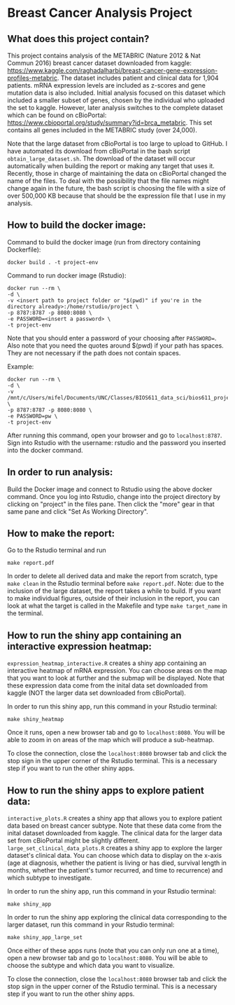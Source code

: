 # Breast Cancer Analysis Project

## What does this project contain?
This project contains analysis of the METABRIC (Nature 2012 & Nat Commun 2016) breast cancer dataset downloaded from kaggle: https://www.kaggle.com/raghadalharbi/breast-cancer-gene-expression-profiles-metabric. The dataset includes patient and clinical data for 1,904 patients. mRNA expression levels are included as z-scores and gene mutation data is also included. Initial analysis focused on this dataset which included a smaller subset of genes, chosen by the individual who uploaded the set to kaggle. However, later analysis switches to the complete dataset which can be found on cBioPortal: https://www.cbioportal.org/study/summary?id=brca_metabric. This set contains all genes included in the METABRIC study (over 24,000). 

Note that the large dataset from cBioPortal is too large to upload to GitHub. I have automated its download from cBioPortal in the bash script ```obtain_large_dataset.sh```. The download of the dataset will occur automatically when building the report or making any target that uses it. Recently, those in charge of maintaining the data on cBioPortal changed the name of the files. To deal with the possibility that the file names might change again in the future, the bash script is choosing the file with a size of over 500,000 KB because that should be the expression file that I use in my analysis.

## How to build the docker image:
Command to build the docker image (run from directory containing Dockerfile):

```
docker build . -t project-env
```

Command to run docker image (Rstudio):

```
docker run --rm \
-d \
-v <insert path to project folder or "$(pwd)" if you're in the directory already>:/home/rstudio/project \
-p 8787:8787 -p 8080:8080 \
-e PASSWORD=<insert a password> \
-t project-env
```

Note that you should enter a password of your choosing after ```PASSWORD=```.
Also note that you need the quotes around $(pwd) if your path has spaces. They are not necessary if the path does not contain spaces. 

Example:

```
docker run --rm \
-d \
-v /mnt/c/Users/mifel/Documents/UNC/Classes/BIOS611_data_sci/bios611_project:/home/rstudio/project \
-p 8787:8787 -p 8080:8080 \
-e PASSWORD=pw \
-t project-env
```

After running this command, open your browser and go to ```localhost:8787```. Sign into Rstudio with the username: rstudio and the password you inserted into the docker command.
## In order to run analysis:
Build the Docker image and connect to Rstudio using the above docker command. Once you log into Rstudio, change into the project directory by clicking on "project" in the files pane. Then click the "more" gear in that same pane and click "Set As Working Directory".

## How to make the report:
Go to the Rstudio terminal and run

```
make report.pdf
```

In order to delete all derived data and make the report from scratch, type ``` make clean ``` in the Rstudio terminal before ``` make report.pdf ```. Note: due to the inclusion of the large dataset, the report takes a while to build. If you want to make individual figures, outside of their inclusion in the report, you can look at what the target is called in the Makefile and type ``` make target_name ``` in the terminal.

## How to run the shiny app containing an interactive expression heatmap:
```expression_heatmap_interactive.R``` creates a shiny app containing an interactive heatmap of mRNA expression. You can choose areas on the map that you want to look at further and the submap will be displayed. Note that these expression data come from the inital data set downloaded from kaggle (NOT the larger data set downloaded from cBioPortal).

In order to run this shiny app, run this command in your Rstudio terminal:

```
make shiny_heatmap
``` 

Once it runs, open a new browser tab and go to ```localhost:8080```. You will be able to zoom in on areas of the map which will produce a sub-heatmap.

To close the connection, close the ```localhost:8080``` browser tab and click the stop sign in the upper corner of the Rstudio terminal. This is a necessary step if you want to run the other shiny apps.

## How to run the shiny apps to explore patient data:
```interactive_plots.R``` creates a shiny app that allows you to explore patient data based on breast cancer subtype. Note that these data come from the inital dataset downloaded from kaggle. The clinical data for the larger data set from cBioPortal might be slightly different. ```large_set_clinical_data_plots.R``` creates a shiny app to explore the larger dataset's clinical data. You can choose which data to display on the x-axis (age at diagnosis, whether the patient is living or has died, survival length in months, whether the patient's tumor recurred, and time to recurrence) and which subtype to investigate. 

In order to run the shiny app, run this command in your Rstudio terminal:

```make shiny_app```

In order to run the shiny app exploring the clinical data corresponding to the larger dataset, run this command in your Rstudio terminal:

```make shiny_app_large_set ```

Once either of these apps runs (note that you can only run one at a time), open a new browser tab and go to ```localhost:8080```. You will be able to choose the subtype and which data you want to visualize. 

To close the connection, close the ```localhost:8080``` browser tab and click the stop sign in the upper corner of the Rstudio terminal. This is a necessary step if you want to run the other shiny apps.
